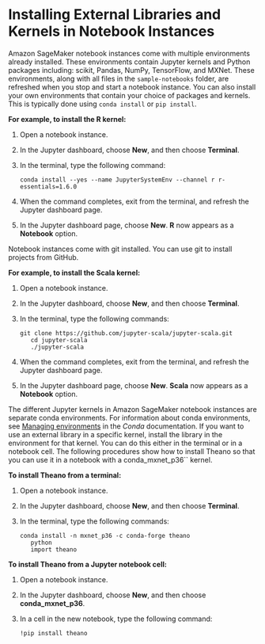 # Installing External Libraries and Kernels in Notebook Instances<a name="nbi-add-external"></a>

Amazon SageMaker notebook instances come with multiple environments already installed\. These environments contain Jupyter kernels and Python packages including: scikit, Pandas, NumPy, TensorFlow, and MXNet\. These environments, along with all files in the `sample-notebooks` folder, are refreshed when you stop and start a notebook instance\. You can also install your own environments that contain your choice of packages and kernels\. This is typically done using `conda install` or `pip install`\.

**For example, to install the R kernel:**

1. Open a notebook instance\.

1. In the Jupyter dashboard, choose **New**, and then choose **Terminal**\.

1. In the terminal, type the following command:

   ```
   conda install --yes --name JupyterSystemEnv --channel r r-essentials=1.6.0
   ```

1. When the command completes, exit from the terminal, and refresh the Jupyter dashboard page\.

1. In the Jupyter dashboard page, choose **New**\. **R** now appears as a **Notebook** option\.

Notebook instances come with git installed\. You can use git to install projects from GitHub\.

**For example, to install the Scala kernel:**

1. Open a notebook instance\.

1. In the Jupyter dashboard, choose **New**, and then choose **Terminal**\.

1. In the terminal, type the following commands:

   ```
   git clone https://github.com/jupyter-scala/jupyter-scala.git
      cd jupyter-scala
      ./jupyter-scala
   ```

1. When the command completes, exit from the terminal, and refresh the Jupyter dashboard page\.

1. In the Jupyter dashboard page, choose **New**\. **Scala** now appears as a **Notebook** option\.

The different Jupyter kernels in Amazon SageMaker notebook instances are separate conda environments\. For information about conda environments, see [Managing environments](https://conda.io/docs/user-guide/tasks/manage-environments.html) in the *Conda* documentation\. If you want to use an external library in a specific kernel, install the library in the environment for that kernel\. You can do this either in the terminal or in a notebook cell\. The following procedures show how to install Theano so that you can use it in a notebook with a conda\_mxnet\_p36`` kernel\.

**To install Theano from a terminal:**

1. Open a notebook instance\.

1. In the Jupyter dashboard, choose **New**, and then choose **Terminal**\.

1. In the terminal, type the following commands:

   ```
   conda install -n mxnet_p36 -c conda-forge theano
      python
      import theano
   ```

**To install Theano from a Jupyter notebook cell:**

1. Open a notebook instance\.

1. In the Jupyter dashboard, choose **New**, and then choose **conda\_mxnet\_p36**\.

1. In a cell in the new notebook, type the following command:

   ```
   !pip install theano
   ```